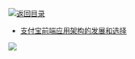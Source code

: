 [![返回目录](https://parg.co/US3)](https://parg.co/UGZ)

- [支付宝前端应用架构的发展和选择](https://github.com/sorrycc/blog/issues/6)

![](https://coding.net/u/hoteam/p/Cache/git/raw/master/2016/10/2/1-Pn3YSLyTna0fPVF4rH1nZA.jpeg)
